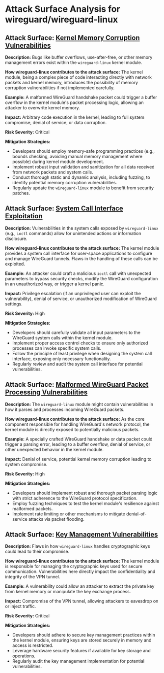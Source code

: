 # Attack Surface Analysis for wireguard/wireguard-linux

## Attack Surface: [Kernel Memory Corruption Vulnerabilities](./attack_surfaces/kernel_memory_corruption_vulnerabilities.md)

**Description:** Bugs like buffer overflows, use-after-free, or other memory management errors exist within the `wireguard-linux` kernel module.

**How wireguard-linux contributes to the attack surface:** The kernel module, being a complex piece of code interacting directly with network packets and kernel memory, introduces the possibility of memory corruption vulnerabilities if not implemented carefully.

**Example:** A malformed WireGuard handshake packet could trigger a buffer overflow in the kernel module's packet processing logic, allowing an attacker to overwrite kernel memory.

**Impact:** Arbitrary code execution in the kernel, leading to full system compromise, denial of service, or data corruption.

**Risk Severity:** Critical

**Mitigation Strategies:**
* Developers should employ memory-safe programming practices (e.g., bounds checking, avoiding manual memory management where possible) during kernel module development.
* Implement robust input validation and sanitization for all data received from network packets and system calls.
* Conduct thorough static and dynamic analysis, including fuzzing, to identify potential memory corruption vulnerabilities.
* Regularly update the `wireguard-linux` module to benefit from security patches.

## Attack Surface: [System Call Interface Exploitation](./attack_surfaces/system_call_interface_exploitation.md)

**Description:**  Vulnerabilities in the system calls exposed by `wireguard-linux` (e.g., `ioctl` commands) allow for unintended actions or information disclosure.

**How wireguard-linux contributes to the attack surface:** The kernel module provides a system call interface for user-space applications to configure and manage WireGuard tunnels. Flaws in the handling of these calls can be exploited.

**Example:** An attacker could craft a malicious `ioctl` call with unexpected parameters to bypass security checks, modify the WireGuard configuration in an unauthorized way, or trigger a kernel panic.

**Impact:** Privilege escalation (if an unprivileged user can exploit the vulnerability), denial of service, or unauthorized modification of WireGuard settings.

**Risk Severity:** High

**Mitigation Strategies:**
* Developers should carefully validate all input parameters to the WireGuard system calls within the kernel module.
* Implement proper access control checks to ensure only authorized processes can invoke specific system calls.
* Follow the principle of least privilege when designing the system call interface, exposing only necessary functionality.
* Regularly review and audit the system call interface for potential vulnerabilities.

## Attack Surface: [Malformed WireGuard Packet Processing Vulnerabilities](./attack_surfaces/malformed_wireguard_packet_processing_vulnerabilities.md)

**Description:** The `wireguard-linux` module might contain vulnerabilities in how it parses and processes incoming WireGuard packets.

**How wireguard-linux contributes to the attack surface:** As the core component responsible for handling WireGuard's network protocol, the kernel module is directly exposed to potentially malicious packets.

**Example:** A specially crafted WireGuard handshake or data packet could trigger a parsing error, leading to a buffer overflow, denial of service, or other unexpected behavior in the kernel module.

**Impact:** Denial of service, potential kernel memory corruption leading to system compromise.

**Risk Severity:** High

**Mitigation Strategies:**
* Developers should implement robust and thorough packet parsing logic with strict adherence to the WireGuard protocol specification.
* Employ fuzzing techniques to test the kernel module's resilience against malformed packets.
* Implement rate limiting or other mechanisms to mitigate denial-of-service attacks via packet flooding.

## Attack Surface: [Key Management Vulnerabilities](./attack_surfaces/key_management_vulnerabilities.md)

**Description:** Flaws in how `wireguard-linux` handles cryptographic keys could lead to their compromise.

**How wireguard-linux contributes to the attack surface:** The kernel module is responsible for managing the cryptographic keys used for secure communication. Vulnerabilities here directly impact the confidentiality and integrity of the VPN tunnel.

**Example:** A vulnerability could allow an attacker to extract the private key from kernel memory or manipulate the key exchange process.

**Impact:** Compromise of the VPN tunnel, allowing attackers to eavesdrop on or inject traffic.

**Risk Severity:** Critical

**Mitigation Strategies:**
* Developers should adhere to secure key management practices within the kernel module, ensuring keys are stored securely in memory and access is restricted.
* Leverage hardware security features if available for key storage and operations.
* Regularly audit the key management implementation for potential vulnerabilities.

